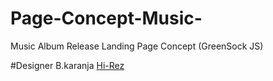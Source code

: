 # Page-Concept-Music-
Music Album Release Landing Page Concept (GreenSock JS)

#Designer
B.karanja <a href="https://m4lw0r3.github.io/Landing-Page-Concept-Music-/">Hi-Rez</a>
